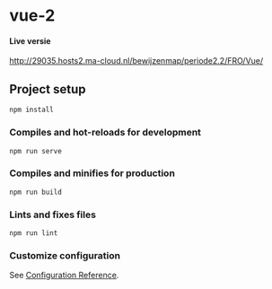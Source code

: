 # vue-2

#### Live versie
http://29035.hosts2.ma-cloud.nl/bewijzenmap/periode2.2/FRO/Vue/

## Project setup
```
npm install
```

### Compiles and hot-reloads for development
```
npm run serve
```

### Compiles and minifies for production
```
npm run build
```

### Lints and fixes files
```
npm run lint
```

### Customize configuration
See [Configuration Reference](https://cli.vuejs.org/config/).
